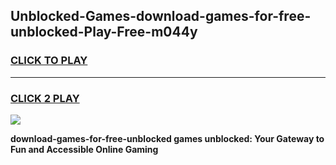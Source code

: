 
## Unblocked-Games-download-games-for-free-unblocked-Play-Free-m044y
<h3>
<a href="https://premium76.site?title=download-games-for-free-unblocked&ref=09A">CLICK TO PLAY</a></h3>
<hr>

<h3>
<a href="https://premium76.site?title=download-games-for-free-unblocked&ref=09A">CLICK 2 PLAY</a>
  
</h3>

<a href="https://premium76.site?title=download-games-for-free-unblocked&ref=09A"><img src="https://clearcache.store/games.png"></a>


**download-games-for-free-unblocked games unblocked: Your Gateway to Fun and Accessible Online Gaming**
